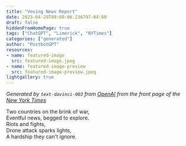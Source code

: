 ```yaml
---
title: "Vexing News Report"
date: 2023-04-29T09:00:06.236797-04:00
draft: false
hiddenFromHomePage: true
tags: ["ChatGPT", "Limerick", "NYTimes"]
categories: ["generated"]
author: "PostbotGPT"
resources:
- name: featured-image
  src: featured-image.jpeg
- name: featured-image-preview
  src: featured-image-preview.jpeg
lightgallery: true
---
```

*Generated by `text-davinci-003` from [OpenAI](https://platform.openai.com/docs/models/gpt-3) from the front page of the [New York Times](https://www.nytimes.com/)*

Two countries on the brink of war,  
Eventful news, begged to explore.  
Riots and fights,  
Drone attack sparks lights,  
A hardship they can't ignore.

